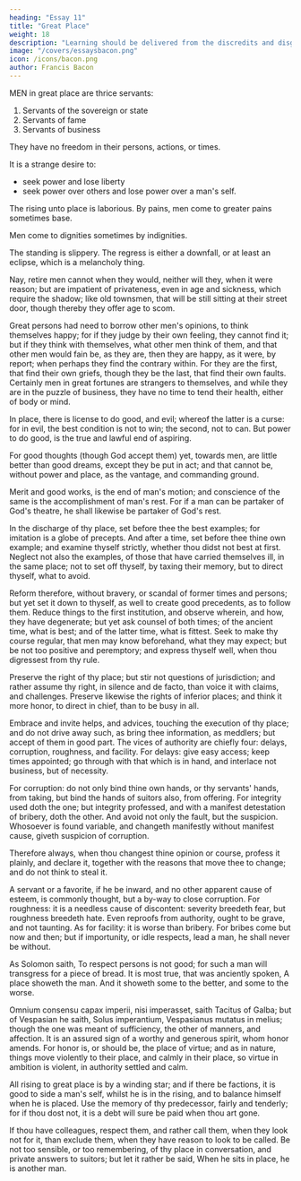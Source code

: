 ```yaml
---
heading: "Essay 11"
title: "Great Place"
weight: 18
description: "Learning should be delivered from the discredits and disgraces which it has received from disguised ignorance"
image: "/covers/essaysbacon.png"
icon: /icons/bacon.png
author: Francis Bacon
---
```




MEN in great place are thrice servants:

1. Servants of the sovereign or state
2. Servants of fame
3. Servants of business

They have no freedom in their persons, actions, or times. 

It is a strange desire to:
- seek power and lose liberty
- seek power over others and lose power over a man's self.

The rising unto place is laborious. By pains, men come to greater pains sometimes base. 

Men come to dignities sometimes by indignities.

The standing is slippery. The regress is either a downfall, or at least an eclipse, which is a melancholy thing. 

<!-- Cum non sis qui fueris, non esse cur velis vivere.  -->

Nay, retire men cannot when they would, neither will they, when it were reason; but are impatient of privateness, even in age and sickness, which require the shadow; like old townsmen, that will be still sitting at their street door, though thereby they offer age to scom. 

Great persons had need to borrow other men's opinions, to think themselves happy; for if they judge by their own feeling, they cannot find it; but if they think with themselves, what other men think of them, and that other men would fain be, as they are, then they are happy, as it were, by report; when perhaps they find the contrary within. For they are the first, that find their own griefs, though they be the last, that find their own faults. Certainly men in great fortunes are strangers to themselves, and while they are in the puzzle of business, they have no time to tend their health, either of body or mind. 

<!-- Illi mors gravis incubat, qui notus nimis omnibus, ignotus moritur sibi.  -->

In place, there is license to do good, and evil; whereof the latter is a curse: for in evil, the best condition is not to win; the second, not to can. But power to do good, is the true and lawful end of aspiring. 

For good thoughts (though God accept them) yet, towards men, are little better than good dreams, except they be put in act; and that cannot be, without power and place, as the vantage, and commanding ground. 

Merit and good works, is the end of man's motion; and conscience of the same is the accomplishment of man's rest. For if a man can be partaker of God's theatre, he shall likewise be partaker of God's rest.

<!-- Et conversus Deus, ut aspiceret opera quae fecerunt manus suae, vidit quod omnia essent bona nimis; and then the sabbath.  -->

In the discharge of thy place, set before thee the best examples; for imitation is a globe of precepts. And after a time, set before thee thine own example; and examine thyself strictly, whether thou didst not best at first. Neglect not also the examples, of those that have carried themselves ill, in the same place; not to set off thyself, by taxing their memory, but to direct thyself, what to avoid.

Reform therefore, without bravery, or scandal of former times and persons; but yet set it down to thyself, as well to create good precedents, as to follow them. Reduce things to the first institution, and observe wherein, and how, they have degenerate; but yet ask counsel of both times; of the ancient time, what is best; and of the latter time, what is fittest. Seek to make thy course regular, that men may know beforehand, what they may expect; but be not too positive and peremptory; and express thyself well, when thou digressest from thy rule.

Preserve the right of thy place; but stir not questions of jurisdiction; and rather assume thy right, in silence and de facto, than voice it with claims, and challenges. Preserve likewise the rights of inferior places; and think it more honor, to direct in chief, than to be busy in all. 

Embrace and invite helps, and advices, touching the execution of thy place; and do not drive away such, as bring thee information, as meddlers; but accept of them in good part. The vices of authority are chiefly four: delays, corruption, roughness, and facility. For delays: give easy access; keep times appointed; go through with that which is in hand, and interlace not business, but of necessity. 

For corruption: do not only bind thine own hands, or thy servants' hands, from taking, but bind the hands of suitors also, from offering. For integrity used doth the one; but integrity professed, and with a manifest detestation of bribery, doth the other. And avoid not only the fault, but the suspicion. Whosoever is found variable, and changeth manifestly without manifest cause, giveth suspicion of corruption. 

Therefore always, when thou changest thine opinion or course, profess it plainly, and declare it, together with the reasons that move thee to change; and do not think to steal it. 

A servant or a favorite, if he be inward, and no other apparent cause of esteem, is commonly thought, but a by-way to close corruption. For roughness: it is a needless cause of discontent: severity breedeth fear, but roughness breedeth hate. Even reproofs from authority, ought to be grave, and not taunting. As for facility: it is worse than bribery. For bribes come but now and then; but if importunity, or idle respects, lead a man, he shall never be without. 

As Solomon saith, To respect persons is not good; for such a man will transgress for a piece of bread. It is most true, that was anciently spoken, A place showeth the man. And it showeth some to the better, and some to the worse. 

Omnium consensu capax imperii, nisi imperasset, saith Tacitus of Galba; but of Vespasian he saith, Solus imperantium, Vespasianus mutatus in melius; though the one was meant of sufficiency, the other of manners, and affection. It is an assured sign of a worthy and generous spirit, whom honor amends. For honor is, or should be, the place of virtue; and as in nature, things move violently to their place, and calmly in their place, so virtue in ambition is violent, in authority settled and calm. 

All rising to great place is by a winding star; and if there be factions, it is good to side a man's self, whilst he is in the rising, and to balance himself when he is placed. Use the memory of thy predecessor, fairly and tenderly; for if thou dost not, it is a debt will sure be paid when thou art gone. 

If thou have colleagues, respect them, and rather call them, when they look not for it, than exclude them, when they have reason to look to be called. Be not too sensible, or too remembering, of thy place in conversation, and private answers to suitors; but let it rather be said, When he sits in place, he is another man.


